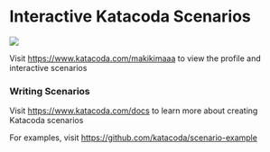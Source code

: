 # Interactive Katacoda Scenarios

[![](http://shields.katacoda.com/katacoda/makikimaaa/count.svg)](https://www.katacoda.com/makikimaaa "Get your profile on Katacoda.com")

Visit https://www.katacoda.com/makikimaaa to view the profile and interactive scenarios

### Writing Scenarios
Visit https://www.katacoda.com/docs to learn more about creating Katacoda scenarios

For examples, visit https://github.com/katacoda/scenario-example
